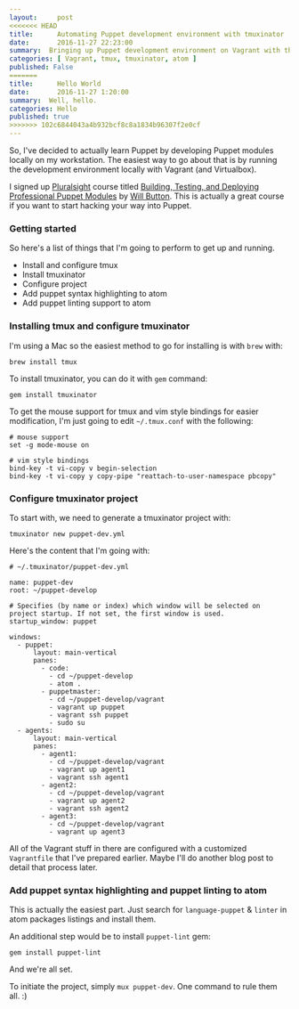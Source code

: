 ```yaml
---
layout:     post
<<<<<<< HEAD
title:      Automating Puppet development environment with tmuxinator
date:       2016-11-27 22:23:00
summary:  Bringing up Puppet development environment on Vagrant with the power of tmux
categories: [ Vagrant, tmux, tmuxinator, atom ]
published: False
=======
title:      Hello World
date:       2016-11-27 1:20:00
summary:  Well, hello.
categories: Hello
published: true
>>>>>>> 102c6844043a4b932bcf8c8a1834b96307f2e0cf
---
```


So, I've decided to actually learn Puppet by developing Puppet modules locally on my workstation. The easiest way to go about that is by running the development environment locally with Vagrant (and Virtualbox).

I signed up [Pluralsight](pluralsight.com) course titled [Building, Testing, and Deploying Professional Puppet Modules](https://app.pluralsight.com/library/courses/professional-puppet-modules-building-testing-deploying) by [Will Button](https://github.com/rekibnikufesin). This is actually a great course if you want to start hacking your way into Puppet.

### Getting started

So here's a list of things that I'm going to perform to get up and running.

- Install and configure tmux
- Install tmuxinator
- Configure project
- Add puppet syntax highlighting to atom
- Add puppet linting support to atom

### Installing tmux and configure tmuxinator

I'm using a Mac so the easiest method to go for installing is with `brew` with:

```
brew install tmux
```

To install tmuxinator, you can do it with `gem` command:

```
gem install tmuxinator
```

To get the mouse support for tmux and vim style bindings for easier modification, I'm just going to edit `~/.tmux.conf` with the following:

```
# mouse support
set -g mode-mouse on

# vim style bindings
bind-key -t vi-copy v begin-selection
bind-key -t vi-copy y copy-pipe "reattach-to-user-namespace pbcopy"
```

### Configure tmuxinator project

To start with, we need to generate a tmuxinator project with:

```
tmuxinator new puppet-dev.yml
```

Here's the content that I'm going with:

```
# ~/.tmuxinator/puppet-dev.yml

name: puppet-dev
root: ~/puppet-develop

# Specifies (by name or index) which window will be selected on project startup. If not set, the first window is used.
startup_window: puppet

windows:
  - puppet:
      layout: main-vertical
      panes:
        - code:
          - cd ~/puppet-develop
          - atom .
        - puppetmaster:
          - cd ~/puppet-develop/vagrant
          - vagrant up puppet
          - vagrant ssh puppet
          - sudo su
  - agents:
      layout: main-vertical
      panes:
        - agent1:
          - cd ~/puppet-develop/vagrant
          - vagrant up agent1
          - vagrant ssh agent1
        - agent2:
          - cd ~/puppet-develop/vagrant
          - vagrant up agent2
          - vagrant ssh agent2
        - agent3:
          - cd ~/puppet-develop/vagrant
          - vagrant up agent3
```

All of the Vagrant stuff in there are configured with a customized `Vagrantfile` that I've prepared earlier. Maybe I'll do another blog post to detail that process later.

### Add puppet syntax highlighting and puppet linting to atom

This is actually the easiest part. Just search for `language-puppet` & `linter` in atom packages listings and install them.

An additional step would be to install `puppet-lint` gem:

```
gem install puppet-lint
```

And we're all set.

To initiate the project, simply `mux puppet-dev`. One command to rule them all. :)
